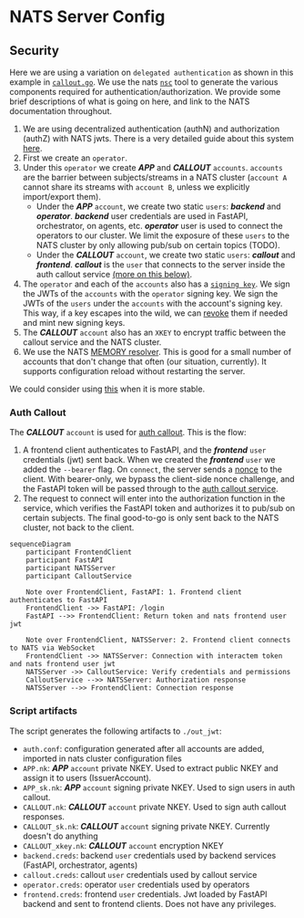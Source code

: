 # NATS Server Config

## Security

Here we are using a variation on `delegated authentication` as shown in this example in [`callout.go`](https://github.com/aricart/callout.go/tree/837de3254dd5d6b40886930f29c502bc820414e4/examples/delegated). We use the nats [`nsc`](https://docs.nats.io/using-nats/nats-tools/nsc) tool to generate the various components required for authentication/authorization. We provide some brief descriptions of what is going on here, and link to the NATS documentation throughout.

1. We are using decentralized authentication (authN) and authorization (authZ) with NATS jwts. There is a very detailed guide about this system [here](https://docs.nats.io/running-a-nats-service/nats_admin/security/jwt).
1. First we create an `operator`.
1. Under this `operator` we create ___APP___ and ___CALLOUT___ `accounts`. `accounts` are the barrier between subjects/streams in a NATS cluster (`account A` cannot share its streams with `account B`, unless we explicitly import/export them).
    - Under the ___APP___ `account`, we create two static `users`: ___backend___ and ___operator___. ___backend___ user credentials are used in FastAPI, orchestrator, on agents, etc. ___operator___ user is used to connect the operators to our cluster. We limit the exposure of these `users` to the NATS cluster by only allowing pub/sub on certain topics (TODO).
    - Under the ___CALLOUT___ `account`, we create two static `users`: ___callout___ and ___frontend___. ___callout___ is the `user` that connects to the server inside the auth callout service [(more on this below)](#auth-callout).
1. The `operator` and each of the `accounts` also has a [`signing key`](https://docs.nats.io/using-nats/nats-tools/nsc/signing_keys). We sign the JWTs of the `accounts` with the `operator` signing key. We sign the JWTs of the `users` under the `accounts` with the account's signing key. This way, if a key escapes into the wild, we can [revoke](https://docs.nats.io/running-a-nats-service/nats_admin/security/jwt#revocations) them if needed and mint new signing keys.
1. The ___CALLOUT___ `account` also has an `XKEY` to encrypt traffic between the callout service and the NATS cluster.
1. We use the NATS [MEMORY resolver](https://docs.nats.io/running-a-nats-service/configuration/securing_nats/auth_intro/jwt/mem_resolver). This is good for a small number of accounts that don't change that often (our situation, currently). It supports configuration reload without restarting the server.

We could consider using [this](github.com/synadia-io/jwt-auth-builder.go) when it is more stable.

### Auth Callout

The ___CALLOUT___ `account` is used for [auth callout](https://docs.nats.io/running-a-nats-service/configuration/securing_nats/auth_callout). This is the flow:

1. A frontend client authenticates to FastAPI, and the ___frontend___ `user` credentials (jwt) sent back. When we created the ___frontend___ `user` we added the `--bearer` flag. On `connect`, the server sends a [nonce](https://en.wikipedia.org/wiki/Cryptographic_nonce) to the client. With bearer-only, we bypass the client-side nonce challenge, and the FastAPI token will be passed through to the [auth callout service](backend/callout/).
1. The request to connect will enter into the authorization function in the service, which verifies the FastAPI token and authorizes it to pub/sub on certain subjects. The final good-to-go is only sent back to the NATS cluster, not back to the client.

```mermaid
sequenceDiagram
    participant FrontendClient
    participant FastAPI
    participant NATSServer
    participant CalloutService
    
    Note over FrontendClient, FastAPI: 1. Frontend client authenticates to FastAPI
    FrontendClient ->> FastAPI: /login
    FastAPI -->> FrontendClient: Return token and nats frontend user jwt
    
    Note over FrontendClient, NATSServer: 2. Frontend client connects to NATS via WebSocket
    FrontendClient ->> NATSServer: Connection with interactem token and nats frontend user jwt
    NATSServer ->> CalloutService: Verify credentials and permissions
    CalloutService -->> NATSServer: Authorization response
    NATSServer -->> FrontendClient: Connection response
```

### Script artifacts

The script generates the following artifacts to `./out_jwt`:

- `auth.conf`: configuration generated after all accounts are added, imported in nats cluster configuration files
- `APP.nk`: ___APP___ `account` private NKEY. Used to extract public NKEY and assign it to users (IssuerAccount).
- `APP_sk.nk`: ___APP___ `account` signing private NKEY. Used to sign users in auth callout.
- `CALLOUT.nk`: ___CALLOUT___ `account` private NKEY. Used to sign auth callout responses.
- `CALLOUT_sk.nk`: ___CALLOUT___ `account` signing private NKEY. Currently doesn't do anything
- `CALLOUT_xkey.nk`: ___CALLOUT___ `account` encryption NKEY
- `backend.creds`: backend `user` credentials used by backend services (FastAPI, orchestrator, agents)
- `callout.creds`: callout `user` credentials used by callout service
- `operator.creds`: operator `user` credentials used by operators
- `frontend.creds`: frontend `user` credentials. Jwt loaded by FastAPI backend and sent to frontend clients. Does not have any privileges.
